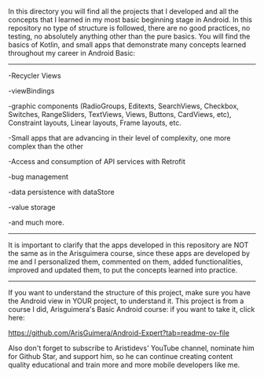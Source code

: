 In this directory you will find all the projects that I developed and all the concepts that I learned in my most basic beginning stage in Android.
In this repository no type of structure is followed, there are no good practices, no testing, no absolutely anything other than the pure basics.
You will find the basics of Kotlin, and small apps that demonstrate many concepts learned throughout my career in Android Basic:

-------------------------------------------------------------------------------------------------------------------------------------------------------------------------------------------------------

-Recycler Views



-viewBindings



-graphic components (RadioGroups, Editexts, SearchViews, Checkbox, Switches, RangeSliders, TextViews, Views, Buttons, CardViews, etc), Constraint layouts, Linear layouts, Frame layouts, etc.



-Small apps that are advancing in their level of complexity, one more complex than the other



-Access and consumption of API services with Retrofit



-bug management



-data persistence with dataStore



-value storage



-and much more.


----------------------------------------------------------------------------------------------------------------------------------------------------------------------------------------------------------------------------------------------------------------------------------------------------

It is important to clarify that the apps developed in this repository are NOT the same as in the Arisguimera course, since these apps are developed by me and I personalized them, commented on them, added functionalities, improved and updated them, to put the concepts learned into practice.


----------------------------------------------------------------------------------------------------------------------------------------------------------------------------------------------------------------------------------------------------------------------------------------------------


If you want to understand the structure of this project, make sure you have the Android view in YOUR project, to understand it.
This project is from a course I did, Arisguimera's Basic Android course: if you want to take it, click here:



https://github.com/ArisGuimera/Android-Expert?tab=readme-ov-file



Also don't forget to subscribe to Aristidevs' YouTube channel, nominate him for Github Star, and support him, so he can continue creating content quality educational and train more and more mobile developers like me.
